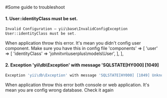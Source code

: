 #Some guide to troubleshoot

#### 1. User::identityClass must be set.
````php
Invalid Configuration – yii\base\InvalidConfigException
User::identityClass must be set.
````

When application throw this error. It's mean you didn't config user component. Make sure you have this in config file
'components' => [
    'user' => [
        'identityClass' => 'johnitvn\userplus\models\User',
    ],
],

#### 2. Exception 'yii\db\Exception' with message 'SQLSTATE[HY000] [1049]
````bash
Exception 'yii\db\Exception' with message 'SQLSTATE[HY000] [1049] Unknown database '<xxxxxx>''
````

When application throw this error both console or web application. It's mean you are config wrong database. Check it again 


